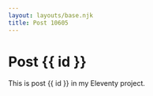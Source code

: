 ```yaml
---
layout: layouts/base.njk
title: Post 10605
---
```


# Post {{ id }}

This is post {{ id }} in my Eleventy project.
